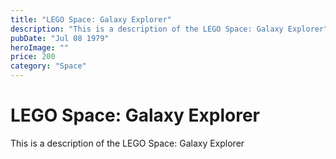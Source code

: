 ```yaml
---
title: "LEGO Space: Galaxy Explorer"
description: "This is a description of the LEGO Space: Galaxy Explorer"
pubDate: "Jul 08 1979"
heroImage: "" 
price: 200
category: "Space"
---
```


# LEGO Space: Galaxy Explorer

This is a description of the LEGO Space: Galaxy Explorer